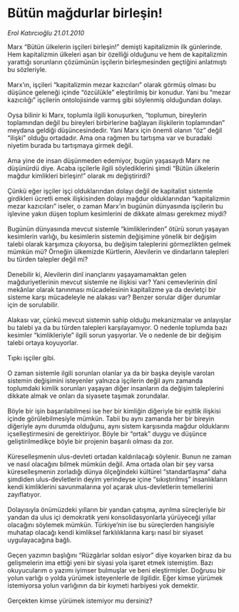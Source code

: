 # Bütün mağdurlar birleşin!

*Erol Katırcıoğlu 21.01.2010*

<div class="taraf_structure_2col_1zq">
<div class="margen_n">



 <p>Marx “Bütün ülkelerin işçileri birleşin!” demişti kapitalizmin ilk günlerinde. Hem kapitalizmin ülkeleri aşan bir özelliği olduğunu ve hem de kapitalizmin yarattığı sorunların çözümünün işçilerin birleşmesinden geçtiğini anlatmıştı bu sözleriyle. <br/><br/>Marx’ın, işçileri “kapitalizmin mezar kazıcıları” olarak görmüş olması bu düşünce geleneği içinde “özcülükle” eleştirilmiş bir konudur. Yani bu “mezar kazıcılığı” işçilerin ontolojisinde varmış gibi söylenmiş olduğundan dolayı. <br/><br/>Oysa bilinir ki Marx, toplumla ilgili konuşurken, “toplumun, bireylerin toplamından değil bu bireyleri birbirlerine bağlayan ilişkilerin toplamından” meydana geldiği düşüncesindedir. Yani Marx için önemli olanın “öz” değil “ilişki” olduğu ortadadır. Ama ona rağmen bu tartışma var ve buradaki niyetim burada bu tartışmaya girmek değil. <br/><br/>Ama yine de insan düşünmeden edemiyor, bugün yaşasaydı Marx ne düşünürdü diye. Acaba işçilerle ilgili söylediklerini şimdi “Bütün ülkelerin mağdur kimlikleri birleşin!” olarak mı değiştirirdi? <br/><br/>Çünkü eğer işçiler işçi olduklarından dolayı değil de kapitalist sistemle girdikleri ücretli emek ilişkisinden dolayı mağdur olduklarından “kapitalizmin mezar kazıcıları” iseler, o zaman Marx’ın bugünün dünyasında işçilerin bu işlevine yakın düşen toplum kesimlerini de dikkate alması gerekmez miydi? <br/><br/>Bugünün dünyasında mevcut sistemle “kimliklerinden” ötürü sorun yaşayan kesimlerin varlığı, bu kesimlerin sistemin değişimine yönelik bir değişim talebi olarak karşımıza çıkıyorsa, bu değişim taleplerini görmezlikten gelmek mümkün mü? Örneğin ülkemizde Kürtlerin, Alevilerin ve dindarların talepleri bu türden talepler değil mi? <br/><br/>Denebilir ki, Alevilerin dinî inançlarını yaşayamamaktan gelen mağduriyetlerinin mevcut sistemle ne ilişkisi var? Yani cemevlerinin dinî mekânlar olarak tanınması mücadelesinin kapitalizme ya da devletçi bir sisteme karşı mücadeleyle ne alakası var? Benzer sorular diğer durumlar için de sorulabilir. <br/><br/>Alakası var, çünkü mevcut sistemin sahip olduğu mekanizmalar ve anlayışlar bu talebi ya da bu türden talepleri karşılayamıyor. O nedenle toplumda bazı kesimler “kimlikleriyle” ilgili sorun yaşıyorlar. Ve o nedenle de bir değişim talebi ortaya koyuyorlar. <br/><br/>Tıpkı işçiler gibi. <br/><br/>O zaman sistemle ilgili sorunları olanlar ya da bir başka deyişle varolan sistemin değişimini isteyenler yalnızca işçilerin değil aynı zamanda toplumdaki kimlik sorunları yaşayan diğer insanların da değişim taleplerini dikkate almak ve onları da siyasete taşımak zorundalar. <br/><br/>Böyle bir işin başarılabilmesi ise her bir kimliğin diğeriyle bir eşitlik ilişkisi içinde görülebilmesiyle mümkün. Tabii bu aynı zamanda her bir bireyin diğeriyle aynı durumda olduğunu, aynı sistem karşısında mağdur olduklarını içselleştirmesini de gerektiriyor. Böyle bir “ortak” duygu ve düşünce geliştirilmedikçe böyle bir projenin başarılı olması da zor. <br/><br/>Küreselleşmenin ulus-devleti ortadan kaldırılacağı söylenir. Bunun ne zaman ve nasıl olacağını bilmek mümkün değil. Ama ortada olan bir şey varsa küreselleşmenin zorladığı dünya ölçeğindeki kültürel “standartlaşma” daha şimdiden ulus-devletlerin deyim yerindeyse içine “sıkıştırılmış” insanlıkların kendi kimliklerini savunmalarına yol açarak ulus-devletlerin temellerini zayıflatıyor. <br/><br/>Dolayısıyla önümüzdeki yılların bir yandan çatışma, ayrılma süreçleriyle bir yandan da ulus içi demokratik yeni konsolidasyonlarla yürüyeceği yıllar olacağını söylemek mümkün. Türkiye’nin ise bu süreçlerden hangisiyle muhatap olacağı kendi kimliksel farklılıklarına karşı nasıl bir siyaset uygulayacağına bağlı. <br/><br/>Geçen yazımın başlığını “Rüzgârlar soldan esiyor” diye koyarken biraz da bu gelişmelerin ima ettiği yeni bir siyasi yola işaret etmek istemiştim. Bazı okuyucularım o yazımı iyimser bulmuşlar ve beni eleştirmişler. Doğrusu bir yolun varlığı o yolda yürümek isteyenlerle de ilgilidir. Eğer kimse yürümek istemiyorsa yolun varlığının da bir kıymeti harbiyesi yok demektir. <br/><br/>Gerçekten kimse yürümek istemiyor mu dersiniz?</p>
<br/>
<br/>
<br/>



<br/>


<div id="taraf_not">
</div>

</div>


</div>
